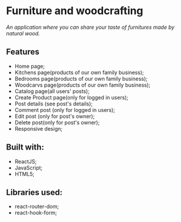 # Furniture and woodcrafting


*An application where you can share your taste of furnitures made by natural wood.*

## Features

- Home page;
- Kitchens page(products of our own family business);
- Bedrooms page(products of our own family business);
- Woodcarvs page(products of our own family business);
- Catalog page(all users' posts);
- Create Product page(only for logged in users);
- Post details (see post's details);
- Comment post (only for logged in users);
- Edit post (only for post's owner);
- Delete post(only for post's owner);
- Responsive design;

## Built with:

- ReactJS;
- JavaScript;
- HTML5;

## Libraries used:

- react-router-dom;
- react-hook-form;
